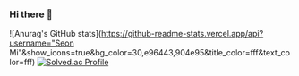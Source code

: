 ### Hi there 👋

![Anurag's GitHub stats](https://github-readme-stats.vercel.app/api?username="Seon Mi"&show_icons=true&bg_color=30,e96443,904e95&title_color=fff&text_color=fff)
[![Solved.ac Profile](http://mazassumnida.wtf/api/v2/generate_badge?boj=sm000117)](https://solved.ac/sm000117/)

<!--
**SEONMl/SEONMl** is a ✨ _special_ ✨ repository because its `README.md` (this file) appears on your GitHub profile.

Here are some ideas to get you started:

- 🔭 I’m currently working on ...
- 🌱 I’m currently learning ...
- 👯 I’m looking to collaborate on ...
- 🤔 I’m looking for help with ...
- 💬 Ask me about ...
- 📫 How to reach me: ...
- 😄 Pronouns: ...
- ⚡ Fun fact: ...
-->
